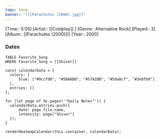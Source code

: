 ```yaml
---
tags: Song  
banner: "![[Parachutes (2000).jpg]]"
---
```

[Time:: 5:05]
[Artist:: [[Coldplay]] ]
[Genre:: Alternative Rock]
[Played:: 3]
[Album:: [[Parachutes (2000)]]]
[Year:: 2000]
### Dates
````dataview
TABLE Favorite_Song
WHERE Favorite_Song = [[Shiver]]
````
  ```dataviewjs
const calendarData = { 
	colors: { 
		blue: ["#9ccfd8", "#5BAAB8", "#57A1BB", "#5da8c7", "#3e8fb0"] 
	}, 
	entries: [] 
}; 

for (let page of dv.pages('"Daily Notes"')) { 
	calendarData.entries.push({ 
		date: page.file.name, 
		intensity: page["Shiver"]
	}); 
} 

renderHeatmapCalendar(this.container, calendarData);
```
